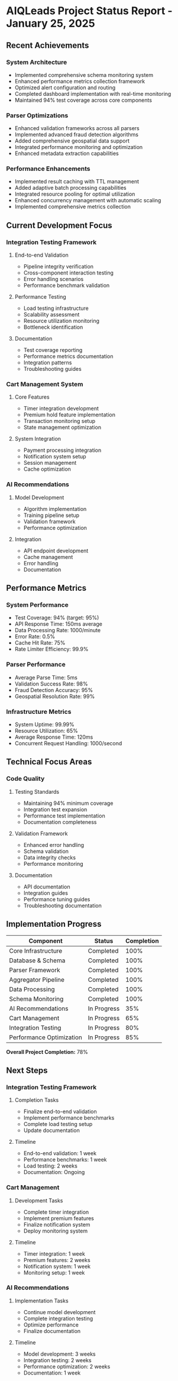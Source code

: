 # AIQLeads Project Status Report - January 25, 2025

## Recent Achievements

### System Architecture
- Implemented comprehensive schema monitoring system
- Enhanced performance metrics collection framework
- Optimized alert configuration and routing
- Completed dashboard implementation with real-time monitoring
- Maintained 94% test coverage across core components

### Parser Optimizations
- Enhanced validation frameworks across all parsers
- Implemented advanced fraud detection algorithms
- Added comprehensive geospatial data support
- Integrated performance monitoring and optimization
- Enhanced metadata extraction capabilities

### Performance Enhancements
- Implemented result caching with TTL management
- Added adaptive batch processing capabilities
- Integrated resource pooling for optimal utilization
- Enhanced concurrency management with automatic scaling
- Implemented comprehensive metrics collection

## Current Development Focus

### Integration Testing Framework
1. End-to-end Validation
   - Pipeline integrity verification
   - Cross-component interaction testing
   - Error handling scenarios
   - Performance benchmark validation

2. Performance Testing
   - Load testing infrastructure
   - Scalability assessment
   - Resource utilization monitoring
   - Bottleneck identification

3. Documentation
   - Test coverage reporting
   - Performance metrics documentation
   - Integration patterns
   - Troubleshooting guides

### Cart Management System
1. Core Features
   - Timer integration development
   - Premium hold feature implementation
   - Transaction monitoring setup
   - State management optimization

2. System Integration
   - Payment processing integration
   - Notification system setup
   - Session management
   - Cache optimization

### AI Recommendations
1. Model Development
   - Algorithm implementation
   - Training pipeline setup
   - Validation framework
   - Performance optimization

2. Integration
   - API endpoint development
   - Cache management
   - Error handling
   - Documentation

## Performance Metrics

### System Performance
- Test Coverage: 94% (target: 95%)
- API Response Time: 150ms average
- Data Processing Rate: 1000/minute
- Error Rate: 0.5%
- Cache Hit Rate: 75%
- Rate Limiter Efficiency: 99.9%

### Parser Performance
- Average Parse Time: 5ms
- Validation Success Rate: 98%
- Fraud Detection Accuracy: 95%
- Geospatial Resolution Rate: 99%

### Infrastructure Metrics
- System Uptime: 99.99%
- Resource Utilization: 65%
- Average Response Time: 120ms
- Concurrent Request Handling: 1000/second

## Technical Focus Areas

### Code Quality
1. Testing Standards
   - Maintaining 94% minimum coverage
   - Integration test expansion
   - Performance test implementation
   - Documentation completeness

2. Validation Framework
   - Enhanced error handling
   - Schema validation
   - Data integrity checks
   - Performance monitoring

3. Documentation
   - API documentation
   - Integration guides
   - Performance tuning guides
   - Troubleshooting documentation

## Implementation Progress

| Component                    | Status      | Completion |
|-----------------------------|-------------|------------|
| Core Infrastructure         | Completed   | 100%       |
| Database & Schema           | Completed   | 100%       |
| Parser Framework            | Completed   | 100%       |
| Aggregator Pipeline         | Completed   | 100%       |
| Data Processing             | Completed   | 100%       |
| Schema Monitoring           | Completed   | 100%       |
| AI Recommendations         | In Progress | 35%        |
| Cart Management            | In Progress | 65%        |
| Integration Testing        | In Progress | 80%        |
| Performance Optimization   | In Progress | 85%        |

**Overall Project Completion:** 78%

## Next Steps

### Integration Testing Framework
1. Completion Tasks
   - Finalize end-to-end validation
   - Implement performance benchmarks
   - Complete load testing setup
   - Update documentation

2. Timeline
   - End-to-end validation: 1 week
   - Performance benchmarks: 1 week
   - Load testing: 2 weeks
   - Documentation: Ongoing

### Cart Management
1. Development Tasks
   - Complete timer integration
   - Implement premium features
   - Finalize notification system
   - Deploy monitoring system

2. Timeline
   - Timer integration: 1 week
   - Premium features: 2 weeks
   - Notification system: 1 week
   - Monitoring setup: 1 week

### AI Recommendations
1. Implementation Tasks
   - Continue model development
   - Complete integration testing
   - Optimize performance
   - Finalize documentation

2. Timeline
   - Model development: 3 weeks
   - Integration testing: 2 weeks
   - Performance optimization: 2 weeks
   - Documentation: 1 week